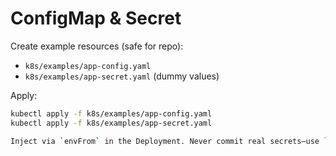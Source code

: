 # ConfigMap & Secret
Create example resources (safe for repo):
- `k8s/examples/app-config.yaml`
- `k8s/examples/app-secret.yaml` (dummy values)

Apply:
```bash
kubectl apply -f k8s/examples/app-config.yaml
kubectl apply -f k8s/examples/app-secret.yaml

Inject via `envFrom` in the Deployment. Never commit real secrets—use `.secrets/` for local-only values (ignored by git).
